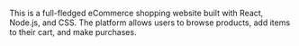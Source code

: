 This is a full-fledged eCommerce shopping website built with React, Node.js, and CSS. 
The platform allows users to browse products, add items to their cart, and make purchases. 